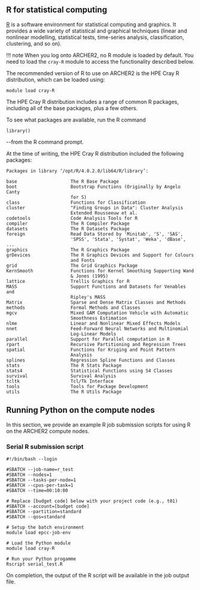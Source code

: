 ## R for statistical computing

[R](https://www.r-project.org/) is a software environment for
statistical computing and graphics. It provides a wide variety of
statistical and graphical techniques (linear and nonlinear modelling,
statistical tests, time-series analysis, classification, clustering,
and so on).

!!! note
    When you log onto ARCHER2, no R module is loaded by
    default. You need to load the `cray-R` module to access the
    functionality described below.

The recommended version of R to use on ARCHER2 is the HPE Cray R
distribution, which can be loaded using:

```
module load cray-R
```

The HPE Cray R distribution includes a range of common R packages, including all of the base packages, plus a few others.

To see what packages are available, run the R command

```
library()
```

--from the R command prompt.

At the time of writing, the HPE Cray R distribution included the following packages:

```
Packages in library ‘/opt/R/4.0.2.0/lib64/R/library’:

base                    The R Base Package
boot                    Bootstrap Functions (Originally by Angelo Canty
                        for S)
class                   Functions for Classification
cluster                 "Finding Groups in Data": Cluster Analysis
                        Extended Rousseeuw et al.
codetools               Code Analysis Tools for R
compiler                The R Compiler Package
datasets                The R Datasets Package
foreign                 Read Data Stored by 'Minitab', 'S', 'SAS',
                        'SPSS', 'Stata', 'Systat', 'Weka', 'dBase', ...
graphics                The R Graphics Package
grDevices               The R Graphics Devices and Support for Colours
                        and Fonts
grid                    The Grid Graphics Package
KernSmooth              Functions for Kernel Smoothing Supporting Wand
                        & Jones (1995)
lattice                 Trellis Graphics for R
MASS                    Support Functions and Datasets for Venables and
                        Ripley's MASS
Matrix                  Sparse and Dense Matrix Classes and Methods
methods                 Formal Methods and Classes
mgcv                    Mixed GAM Computation Vehicle with Automatic
                        Smoothness Estimation
nlme                    Linear and Nonlinear Mixed Effects Models
nnet                    Feed-Forward Neural Networks and Multinomial
                        Log-Linear Models
parallel                Support for Parallel computation in R
rpart                   Recursive Partitioning and Regression Trees
spatial                 Functions for Kriging and Point Pattern
                        Analysis
splines                 Regression Spline Functions and Classes
stats                   The R Stats Package
stats4                  Statistical Functions using S4 Classes
survival                Survival Analysis
tcltk                   Tcl/Tk Interface
tools                   Tools for Package Development
utils                   The R Utils Package
```

## Running Python on the compute nodes

In this section, we provide an example R job submission scripts for
using R on the ARCHER2 compute nodes.

### Serial R submission script

```
#!/bin/bash --login

#SBATCH --job-name=r_test
#SBATCH --nodes=1
#SBATCH --tasks-per-node=1
#SBATCH --cpus-per-task=1
#SBATCH --time=00:10:00

# Replace [budget code] below with your project code (e.g., t01)
#SBATCH --account=[budget code]
#SBATCH --partition=standard
#SBATCH --qos=standard

# Setup the batch environment
module load epcc-job-env

# Load the Python module
module load cray-R

# Run your Python progamme
Rscript serial_test.R
```

On completion, the output of the R script will be available in the job output file.
